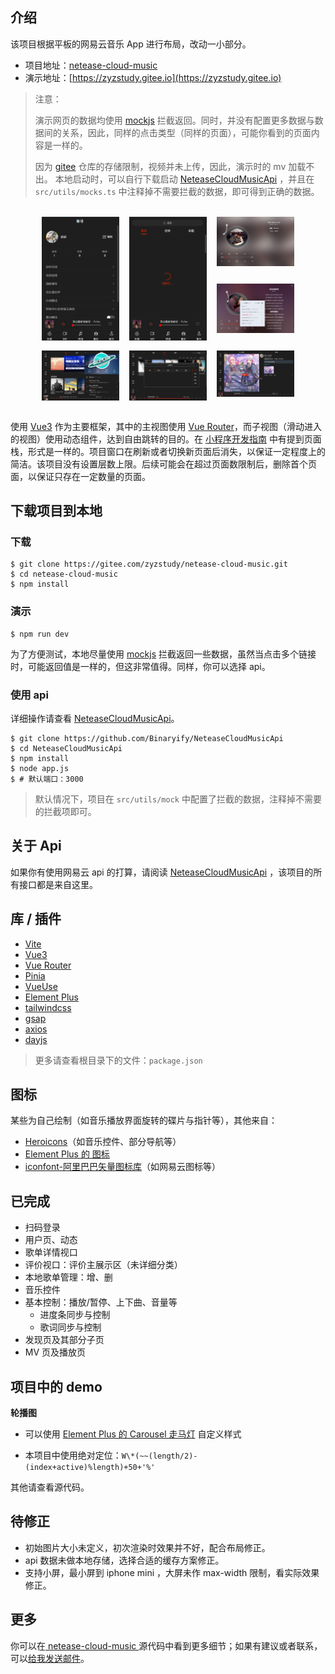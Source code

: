 ## 介绍

该项目根据平板的网易云音乐 App 进行布局，改动一小部分。

- 项目地址：[netease-cloud-music](https://gitee.com/zyzstudy/netease-cloud-music.git)
- 演示地址：[https://zyzstudy.gitee.io](https://zyzstudy.gitee.io)

> 注意：
>
> 演示网页的数据均使用 [mockjs](http://mockjs.com/) 拦截返回。同时，并没有配置更多数据与数据间的关系，因此，同样的点击类型（同样的页面），可能你看到的页面内容是一样的。
>
> 因为 [gitee](https://gitee.com/) 仓库的存储限制，视频并未上传，因此，演示时的 mv 加载不出。
> 本地启动时，可以自行下载启动 [NeteaseCloudMusicApi](https://github.com/Binaryify/NeteaseCloudMusicApi) ，并且在 `src/utils/mocks.ts` 中注释掉不需要拦截的数据，即可得到正确的数据。

<br />
<p style="width: 80%; display:grid; grid-template-columns: 1fr 1fr 1fr; gap: 1rem; margin: 0 auto; grid-auto-flow: row dense;">
    <img src='/projects/imgs/04.png' style="grid-row: span 2;" />
    <img src='/projects/imgs/05.png' style="grid-row: span 2;" />
    <img src='/projects/imgs/00.png' />
    <img src='/projects/imgs/01.png' />
    <img src='/projects/imgs/02.png' />
    <img src='/projects/imgs/03.png' />
    <img src='/projects/imgs/06.png' />
</p>

<br />

使用 [Vue3](https://cn.vuejs.org/) 作为主要框架，其中的主视图使用 [Vue Router](https://router.vuejs.org/zh)，而子视图（滑动进入的视图）使用动态组件，达到自由跳转的目的。在 [小程序开发指南](https://developers.weixin.qq.com/ebook?action=get_post_info&docid=0004eec99acc808b00861a5bd5280a) 中有提到页面栈，形式是一样的。项目窗口在刷新或者切换新页面后消失，以保证一定程度上的简洁。该项目没有设置层数上限。后续可能会在超过页面数限制后，删除首个页面，以保证只存在一定数量的页面。

## 下载项目到本地

### 下载

```shell
$ git clone https://gitee.com/zyzstudy/netease-cloud-music.git
$ cd netease-cloud-music
$ npm install
```

### 演示

```shell
$ npm run dev
```

为了方便测试，本地尽量使用 [mockjs](http://mockjs.com/) 拦截返回一些数据，虽然当点击多个链接时，可能返回值是一样的，但这非常值得。同样，你可以选择 api。

### 使用 api

详细操作请查看 [NeteaseCloudMusicApi](https://github.com/Binaryify/NeteaseCloudMusicApi)。

```shell
$ git clone https://github.com/Binaryify/NeteaseCloudMusicApi
$ cd NeteaseCloudMusicApi
$ npm install
$ node app.js
$ # 默认端口：3000
```

> 默认情况下，项目在 `src/utils/mock` 中配置了拦截的数据，注释掉不需要的拦截项即可。

## 关于 Api

如果你有使用网易云 api 的打算，请阅读 [NeteaseCloudMusicApi](https://github.com/Binaryify/NeteaseCloudMusicApi) ，该项目的所有接口都是来自这里。

## 库 / 插件

- [Vite](https://cn.vitejs.dev/)
- [Vue3](https://cn.vuejs.org/)
- [Vue Router](https://router.vuejs.org/zh)
- [Pinia](https://pinia.vuejs.org/zh/)
- [VueUse](https://vueuse.org/)
- [Element Plus](https://element-plus.org/zh-CN/)
- [tailwindcss](https://www.tailwindcss.cn/)
- [gsap](https://greensock.com/gsap/)
- [axios](https://www.axios-http.cn/)
- [dayjs](https://day.js.org/docs/zh-CN/installation/installation)

> 更多请查看根目录下的文件：`package.json`

## 图标

某些为自己绘制（如音乐播放界面旋转的碟片与指针等），其他来自：

- [Heroicons](https://heroicons.dev/)（如音乐控件、部分导航等）
- [Element Plus 的 图标](https://element-plus.org/zh-CN/component/icon.html)
- [iconfont-阿里巴巴矢量图标库](https://www.iconfont.cn/)（如网易云图标等）

## 已完成

- 扫码登录
- 用户页、动态
- 歌单详情视口
- 评价视口：评价主展示区（未详细分类）
- 本地歌单管理：增、删
- 音乐控件
- 基本控制：播放/暂停、上下曲、音量等
  - 进度条同步与控制
  - 歌词同步与控制
- 发现页及其部分子页
- MV 页及播放页

## 项目中的 demo

**轮播图**

- 可以使用 [Element Plus 的 Carousel 走马灯](https://element-plus.org/zh-CN/component/carousel.html) 自定义样式

- 本项目中使用绝对定位：`W\*(~~(length/2)-(index+active)%length)+50+'%'`

其他请查看源代码。

## 待修正

- 初始图片大小未定义，初次渲染时效果并不好，配合布局修正。
- api 数据未做本地存储，选择合适的缓存方案修正。
- 支持小屏，最小屏到 iphone mini ，大屏未作 max-width 限制，看实际效果修正。

## 更多

你可以在<a href="https://gitee.com/zyzstudy/netease-cloud-music.git"> netease-cloud-music </a>源代码中看到更多细节；如果有建议或者联系，可以<a href="mailto:lingyou.ly@outlook.com">给我发送邮件</a>。
